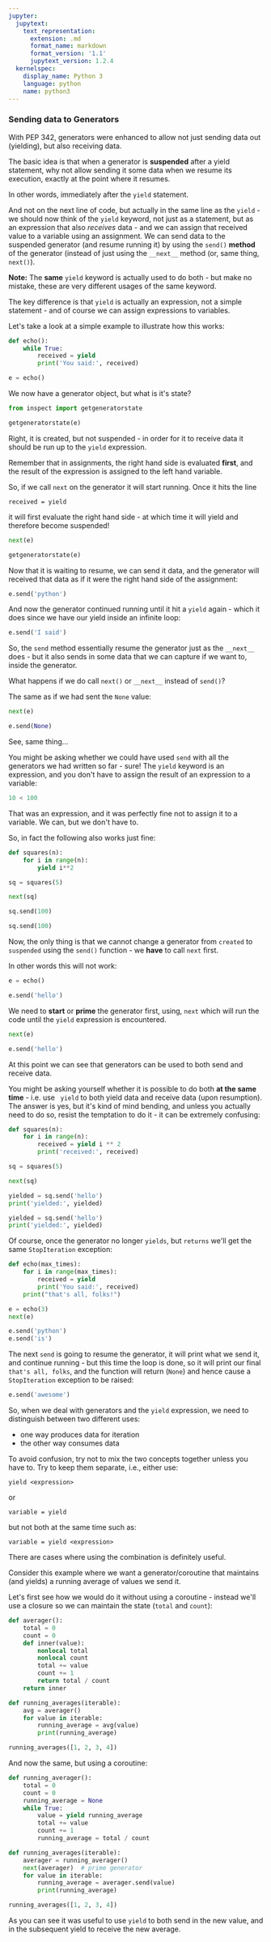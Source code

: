 ```yaml
---
jupyter:
  jupytext:
    text_representation:
      extension: .md
      format_name: markdown
      format_version: '1.1'
      jupytext_version: 1.2.4
  kernelspec:
    display_name: Python 3
    language: python
    name: python3
---
```


### Sending data to Generators


With PEP 342, generators were enhanced to allow not just sending data out (yielding), but also receiving data.

The basic idea is that when a generator is **suspended** after a yield statement, why not allow sending it some data when we resume its execution, exactly at the point where it resumes.

In other words, immediately after the `yield` statement.

And not on the next line of code, but actually in the same line as the `yield` - we should now think of the `yield` keyword, not just as a statement, but as an expression that also *receives* data - and we can assign that received value to a variable using an assignment. We can send data to the suspended generator (and resume running it) by using the `send()` **method** of the generator (instead of just using the `__next__` method (or, same thing, `next()`).

**Note:**
The **same** `yield` keyword is actually used to do both - but make no mistake, these are very different usages of the same keyword.

The key difference is that `yield` is actually an expression, not a simple statement - and of course we can assign expressions to variables.

Let's take a look at a simple example to illustrate how this works:

```python
def echo():
    while True:
        received = yield
        print('You said:', received)
```

```python
e = echo()
```

We now have a generator object, but what is it's state?

```python
from inspect import getgeneratorstate

getgeneratorstate(e)
```

<!-- #region -->
Right, it is created, but not suspended - in order for it to receive data it should be run up to the `yield` expression.

Remember that in assignments, the right hand side is evaluated **first**, and the result of the expression is assigned to the left hand variable.

So, if we call `next` on the generator it will start running.
Once it hits the line
```
received = yield
```
it will first evaluate the right hand side - at which time it will yield and therefore become suspended!
<!-- #endregion -->

```python
next(e)
```

```python
getgeneratorstate(e)
```

Now that it is waiting to resume, we can send it data, and the generator will received that data as if it were the right hand side of the assignment:

```python
e.send('python')
```

And now the generator continued running until it hit a `yield` again - which it does since we have our yield inside an infinite loop:

```python
e.send('I said')
```

So, the `send` method essentially resume the generator just as the `__next__` does - but it also sends in some data that we can capture if we want to, inside the generator.

What happens if we do call `next()` or `__next__` instead of `send()`?

The same as if we had sent the `None` value:

```python
next(e)
```

```python
e.send(None)
```

See, same thing...


You might be asking whether we could have used `send` with all the generators we had written so far - sure!
The `yield` keyword is an expression, and you don't have to assign the result of an expression to a variable:

```python
10 < 100
```

That was an expression, and it was perfectly fine not to assign it to a variable. We can, but we don't have to.

So, in fact the following also works just fine:

```python
def squares(n):
    for i in range(n):
        yield i**2
```

```python
sq = squares(5)
```

```python
next(sq)
```

```python
sq.send(100)
```

```python
sq.send(100)
```

Now, the only thing is that we cannot change a generator from `created` to `suspended` using the `send()` function - we **have** to call `next` first.

In other words this will not work:

```python
e = echo()
```

```python
e.send('hello')
```

We need to **start** or **prime** the generator first, using, `next` which will run the code until the `yield` expression is encountered.

```python
next(e)
```

```python
e.send('hello')
```

At this point we can see that generators can be used to both send and receive data.

You might be asking yourself whether it is possible to do both **at the same time** - i.e. use ` yield` to both yield data and receive data (upon resumption). The answer is yes, but it's kind of mind bending, and unless you actually need to do so, resist the temptation to do it - it can be extremely confusing:

```python
def squares(n):
    for i in range(n):
        received = yield i ** 2
        print('received:', received)
```

```python
sq = squares(5)
```

```python
next(sq)
```

```python
yielded = sq.send('hello')
print('yielded:', yielded)
```

```python
yielded = sq.send('hello')
print('yielded:', yielded)
```

Of course, once the generator no longer `yields`, but `returns` we'll get the same `StopIteration` exception:

```python
def echo(max_times):
    for i in range(max_times):
        received = yield
        print('You said:', received)
    print("that's all, folks!")
```

```python
e = echo(3)
next(e)
```

```python
e.send('python')
e.send('is')
```

The next `send` is going to resume the generator, it will print what we send it, and continue running - but this time the loop is done, so it will print our final `that's all, folks`, and the function will return (`None`) and hence cause a `StopIteration` exception to be raised:

```python
e.send('awesome')
```

<!-- #region -->
So, when we deal with generators and the `yield` expression, we need to distinguish between two different uses:
* one way produces data for iteration
* the other way consumes data

To avoid confusion, try not to mix the two concepts together unless you have to. Try to keep them separate, i.e., either use:
```
yield <expression>
```
or 
```
variable = yield
```
but not both at the same time such as:
```
variable = yield <expression>
```
<!-- #endregion -->

There are cases where using the combination is definitely useful.

Consider this example where we want a generator/coroutine that maintains (and yields) a running average of values we send it.

Let's first see how we would do it without using a coroutine - instead we'll use a closure so we can maintain the state (`total` and `count`):

```python
def averager():
    total = 0
    count = 0
    def inner(value):
        nonlocal total
        nonlocal count
        total += value
        count += 1
        return total / count
    return inner

def running_averages(iterable):
    avg = averager()
    for value in iterable:
        running_average = avg(value)
        print(running_average)
```

```python
running_averages([1, 2, 3, 4])
```

And now the same, but using a coroutine:

```python
def running_averager():
    total = 0
    count = 0
    running_average = None
    while True:
        value = yield running_average
        total += value
        count += 1
        running_average = total / count
```

```python
def running_averages(iterable):
    averager = running_averager()
    next(averager)  # prime generator
    for value in iterable:
        running_average = averager.send(value)
        print(running_average)
```

```python
running_averages([1, 2, 3, 4])
```

As you can see it was useful to use `yield` to both send in the new value, and in the subsequent yield to receive the new average.
